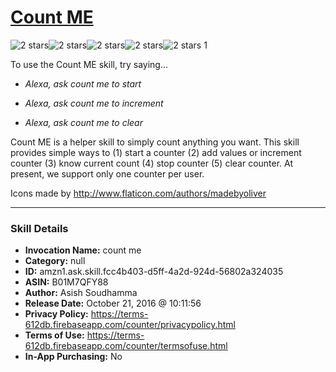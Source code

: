 # [Count ME](http://alexa.amazon.com/#skills/amzn1.ask.skill.fcc4b403-d5ff-4a2d-924d-56802a324035)
![2 stars](../../images/ic_star_black_18dp_1x.png)![2 stars](../../images/ic_star_black_18dp_1x.png)![2 stars](../../images/ic_star_border_black_18dp_1x.png)![2 stars](../../images/ic_star_border_black_18dp_1x.png)![2 stars](../../images/ic_star_border_black_18dp_1x.png) 1

To use the Count ME skill, try saying...

* *Alexa, ask count me to start*

* *Alexa, ask count me to increment*

* *Alexa, ask count me to clear*

Count ME is a helper skill to simply count anything you want. This skill provides simple ways to (1) start a counter (2) add values or increment counter (3) know current count (4) stop counter (5) clear counter. At present, we support only one counter per user.

Icons made by http://www.flaticon.com/authors/madebyoliver

***

### Skill Details

* **Invocation Name:** count me
* **Category:** null
* **ID:** amzn1.ask.skill.fcc4b403-d5ff-4a2d-924d-56802a324035
* **ASIN:** B01M7QFY88
* **Author:** Asish Soudhamma
* **Release Date:** October 21, 2016 @ 10:11:56
* **Privacy Policy:** https://terms-612db.firebaseapp.com/counter/privacypolicy.html
* **Terms of Use:** https://terms-612db.firebaseapp.com/counter/termsofuse.html
* **In-App Purchasing:** No
